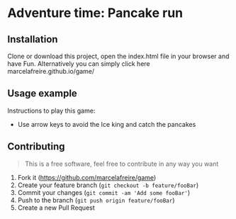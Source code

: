 # Adventure time: Pancake run

  
## Installation
Clone or download this project, open the index.html file in your browser and have Fun.
Alternatively you can simply click here marcelafreire.github.io/game/

## Usage example
Instructions to play this game:
* Use arrow keys to avoid the Ice king and catch the pancakes

## Contributing
>This is a free software, feel free to contribute in any way you want

1. Fork it (https://github.com/marcelafreire/game)
2. Create your feature branch (`git checkout -b feature/fooBar`)
3. Commit your changes (`git commit -am 'Add some fooBar'`)
4. Push to the branch (`git push origin feature/fooBar`)
5. Create a new Pull Request
